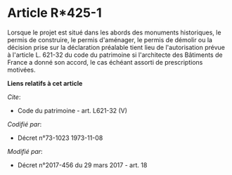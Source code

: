 # Article R*425-1

Lorsque le projet est situé dans les abords des monuments historiques, le permis de construire, le permis d'aménager, le
permis de démolir ou la décision prise sur la déclaration préalable tient lieu de l'autorisation prévue à l'article L. 621-32
du code du patrimoine si l'architecte des Bâtiments de France a donné son accord, le cas échéant assorti de prescriptions
motivées.

**Liens relatifs à cet article**

_Cite_:

  - Code du patrimoine - art. L621-32 (V)

_Codifié par_:

  - Décret n°73-1023 1973-11-08

_Modifié par_:

  - Décret n°2017-456 du 29 mars 2017 - art. 18
